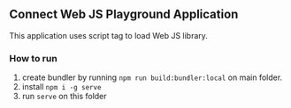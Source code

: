 ## Connect Web JS Playground Application

This application uses script tag to load Web JS library.

### How to run

1. create bundler by running `npm run build:bundler:local` on main folder.
2. install `npm i -g serve`
3. run `serve` on this folder
